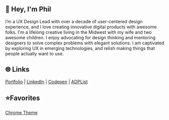 <!-- <img src="https://github.com/HandsomePhil/handsomephil.github.io/blob/main/images/home-phil_logo.svg" width="40"> -->

## 👋 Hey, I'm Phil

I’m a UX Design Lead with over a decade of user-centered design experience, and I love creating innovative digital products with awesome folks. I'm a lifelong creative living in the Midwest with my wife and two awesome children. I enjoy advocating for design thinking and mentoring designers to solve complex problems with elegant solutions. I am captivated by exploring UX in emerging technologies, and relish making things that people actually want to use.

## 🌐 Links
[Portfolio](https://www.handsomephil.com) | [LinkedIn](https://www.linkedin.com/in/philipmcarter/) | [Codepen](https://codepen.io/HandsomePhil) | [ADPList](https://adplist.org/mentors/phil-carter)

## ⭐Favorites
[Chrome Theme](https://chrome.google.com/webstore/detail/modern-flat/pdcjjgefkpoemmlcjfcfkeminneboaob)


<!--
**HandsomePhil/HandsomePhil** is a ✨ _special_ ✨ repository because its `README.md` (this file) appears on your GitHub profile.

Here are some ideas to get you started:

- 🔭 I’m currently working on ...
- 🌱 I’m currently learning ...
- 👯 I’m looking to collaborate on ...
- 🤔 I’m looking for help with ...
- 💬 Ask me about ...
- 📫 How to reach me: ...
- 😄 Pronouns: ...
- ⚡ Fun fact: ...
-->
